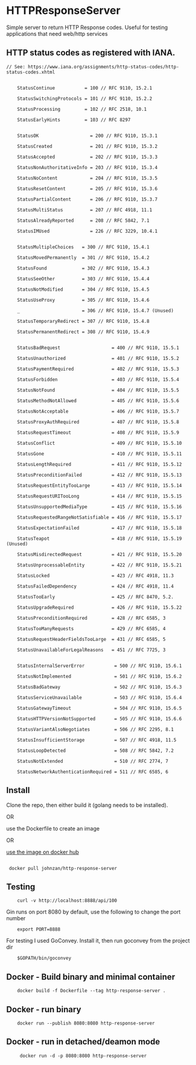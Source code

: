 # HTTPResponseServer

Simple server to return HTTP Response codes. Useful for testing applications that need web/http services 





## HTTP status codes as registered with IANA.
```
// See: https://www.iana.org/assignments/http-status-codes/http-status-codes.xhtml


	StatusContinue           = 100 // RFC 9110, 15.2.1

	StatusSwitchingProtocols = 101 // RFC 9110, 15.2.2

	StatusProcessing         = 102 // RFC 2518, 10.1

	StatusEarlyHints         = 103 // RFC 8297


	StatusOK                   = 200 // RFC 9110, 15.3.1

	StatusCreated              = 201 // RFC 9110, 15.3.2

	StatusAccepted             = 202 // RFC 9110, 15.3.3

	StatusNonAuthoritativeInfo = 203 // RFC 9110, 15.3.4

	StatusNoContent            = 204 // RFC 9110, 15.3.5

	StatusResetContent         = 205 // RFC 9110, 15.3.6

	StatusPartialContent       = 206 // RFC 9110, 15.3.7

	StatusMultiStatus          = 207 // RFC 4918, 11.1

	StatusAlreadyReported      = 208 // RFC 5842, 7.1

	StatusIMUsed               = 226 // RFC 3229, 10.4.1


	StatusMultipleChoices   = 300 // RFC 9110, 15.4.1

	StatusMovedPermanently  = 301 // RFC 9110, 15.4.2

	StatusFound             = 302 // RFC 9110, 15.4.3

	StatusSeeOther          = 303 // RFC 9110, 15.4.4

	StatusNotModified       = 304 // RFC 9110, 15.4.5

	StatusUseProxy          = 305 // RFC 9110, 15.4.6

	_                       = 306 // RFC 9110, 15.4.7 (Unused)

	StatusTemporaryRedirect = 307 // RFC 9110, 15.4.8

	StatusPermanentRedirect = 308 // RFC 9110, 15.4.9


	StatusBadRequest                   = 400 // RFC 9110, 15.5.1

	StatusUnauthorized                 = 401 // RFC 9110, 15.5.2

	StatusPaymentRequired              = 402 // RFC 9110, 15.5.3

	StatusForbidden                    = 403 // RFC 9110, 15.5.4

	StatusNotFound                     = 404 // RFC 9110, 15.5.5

	StatusMethodNotAllowed             = 405 // RFC 9110, 15.5.6

	StatusNotAcceptable                = 406 // RFC 9110, 15.5.7

	StatusProxyAuthRequired            = 407 // RFC 9110, 15.5.8

	StatusRequestTimeout               = 408 // RFC 9110, 15.5.9

	StatusConflict                     = 409 // RFC 9110, 15.5.10

	StatusGone                         = 410 // RFC 9110, 15.5.11

	StatusLengthRequired               = 411 // RFC 9110, 15.5.12

	StatusPreconditionFailed           = 412 // RFC 9110, 15.5.13

	StatusRequestEntityTooLarge        = 413 // RFC 9110, 15.5.14

	StatusRequestURITooLong            = 414 // RFC 9110, 15.5.15

	StatusUnsupportedMediaType         = 415 // RFC 9110, 15.5.16

	StatusRequestedRangeNotSatisfiable = 416 // RFC 9110, 15.5.17

	StatusExpectationFailed            = 417 // RFC 9110, 15.5.18

	StatusTeapot                       = 418 // RFC 9110, 15.5.19 (Unused)

	StatusMisdirectedRequest           = 421 // RFC 9110, 15.5.20

	StatusUnprocessableEntity          = 422 // RFC 9110, 15.5.21

	StatusLocked                       = 423 // RFC 4918, 11.3

	StatusFailedDependency             = 424 // RFC 4918, 11.4

	StatusTooEarly                     = 425 // RFC 8470, 5.2.

	StatusUpgradeRequired              = 426 // RFC 9110, 15.5.22

	StatusPreconditionRequired         = 428 // RFC 6585, 3

	StatusTooManyRequests              = 429 // RFC 6585, 4

	StatusRequestHeaderFieldsTooLarge  = 431 // RFC 6585, 5

	StatusUnavailableForLegalReasons   = 451 // RFC 7725, 3


	StatusInternalServerError           = 500 // RFC 9110, 15.6.1

	StatusNotImplemented                = 501 // RFC 9110, 15.6.2

	StatusBadGateway                    = 502 // RFC 9110, 15.6.3

	StatusServiceUnavailable            = 503 // RFC 9110, 15.6.4

	StatusGatewayTimeout                = 504 // RFC 9110, 15.6.5

	StatusHTTPVersionNotSupported       = 505 // RFC 9110, 15.6.6

	StatusVariantAlsoNegotiates         = 506 // RFC 2295, 8.1

	StatusInsufficientStorage           = 507 // RFC 4918, 11.5

	StatusLoopDetected                  = 508 // RFC 5842, 7.2

	StatusNotExtended                   = 510 // RFC 2774, 7

	StatusNetworkAuthenticationRequired = 511 // RFC 6585, 6

```


## Install

Clone the repo, then either build it (golang needs to be installed).

OR

use the Dockerfile to create an image

OR


[use the image on docker hub](johnzan/http-response-server)
```

 docker pull johnzan/http-response-server

```

## Testing
```
	curl -v http://localhost:8888/api/100

```

Gin runs on  port 8080 by default, use the following to change the port number 

```
	export PORT=8888
```


For testing I used GoConvey. Install it, then run goconvey from the project dir

```
	$GOPATH/bin/goconvey
```


## Docker - Build binary and minimal container
```
	docker build -f Dockerfile --tag http-response-server .

```

## Docker - run binary

```
	docker run --publish 8080:8080 http-response-server
```

## Docker - run in detached/deamon mode

```
	 docker run -d -p 8080:8080 http-response-server
```

